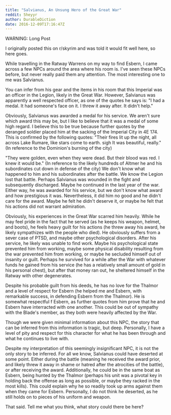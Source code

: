 ```yaml
---
title: "Salvianus, An Unsung Hero of the Great War"
reddit: 5heyyr
author: DurableDiction
date: 2016-12-09T17:16:47Z
---
```


WARNING: Long Post

I originally posted this on r/skyrim and was told it would fit well here, so here goes.

While travelling in the Ratway Warrens on my way to find Esbern, I came across a few NPCs around the area where his room is. I've seen these NPCs before, but never really paid them any attention. The most interesting one to me was Salvianus.

You can infer from his gear and the items in his room that this Imperial was an officer in the Legion, likely in the Great War. However, Salvianus was apparently a well respected officer, as one of the quotes he says is: "I had a medal. It had someone's face on it. I threw it away after. It didn't help."

Obviously, Salvianus was awarded a medal for his service. We aren't sure which award this may be, but I like to believe that it was a medal of some high regard. I believe this to be true because further quotes by the deranged soldier placed him at the sacking of the Imperial City in 4E 174. This is confirmed by the following quotes:
"Their fires lit up the night, all across Lake Rumare, like stars come to earth. sigh It was beautiful, really." (In reference to the Dominion's burning of the city)

"They were golden, even when they were dead. But their blood was red. I knew it would be." (In reference to the likely hundreds of Altmer he and his subordinates cut down in defense of the city)
We don't know what happened to him and his subordinates after the battle. We know the Legion lost that battle. Perhaps Salvianus was wounded in the fight and subsequently discharged. Maybe he continued in the last year of the war. Either way, he was awarded for his service, but we don't know what award and how prestigious it was. Nevertheless, it did him no good and he didn't care for the award. Maybe he felt he didn't deserve it, or maybe he felt that his actions did not warrant admiration.

Obviously, his experiences in the Great War scarred him heavily. While he may feel pride in the fact that he served (as he keeps his weapon, helmet, and boots), he feels heavy guilt for his actions (he threw away his award, he likely sympathizes with the people who died). He obviously suffers from a sever case of PTSD, and maybe other psychological disorders. After his service, he likely was unable to find work. Maybe his psychological state prevented him from working, maybe some physical disability resulting from the war prevented him from working, or maybe he secluded himself out of insanity or guilt. Perhaps he survived for a while after the War with whatever funds he gained from his service (he has a relatively small amount of gold in his personal chest), but after that money ran out, he sheltered himself in the Ratway with other degenerates.

Despite his probable guilt from his deeds, he has no love for the Thalmor and a level of respect for Esbern (he helped me and Esbern, with remarkable success, in defending Esbern from the Thalmor). He is somewhat respectful f Esbern, as further quotes from him prove that he and Esbern have interracted with one another. This could be out of sympathy with the Blade's member, as they both were heavily affected by the War.

Though we were given minimal information about this NPC, the story that can be inferred from this information is tragic, but deep. Personally, I have a level of pity and respect for this character for what he has been through and what he continues to live with.

Despite my interpretation of this seemingly insignificant NPC, it is not the only story to be inferred. For all we know, Salvianus could have deserted at some point. Either during the battle (meaning he received the award prior, and likely threw it away in shame or hatred after the atrocities of the battle), or after receiving the award. Additionally, he could be in the same boat as Esbern, being hunted by the Thalmor (perhaps his unit was a pivotal key in holding back the offense as long as possible, or maybe they racked in the most kills). This could explain why he so readily took up arms against them when they came for Esbern. Personally, I do not think he deserted, as he still holds on to pieces of his uniform and weapon.

That said. Tell me what you think, what story could there be here?
